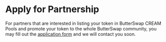 # Apply for Partnership

For partners that are interested in listing your token in ButterSwap CREAM Pools and promote your token to the whole ButterSwap community, you may fill out the [application form](https://docs.google.com/forms/d/e/1FAIpQLSdyPsY4XnCRAX4oZxWWyb4YCc9sdtqstu61ZFtT5u1K9GgUbw/viewform?usp=sf_link) and we will contact you soon.


